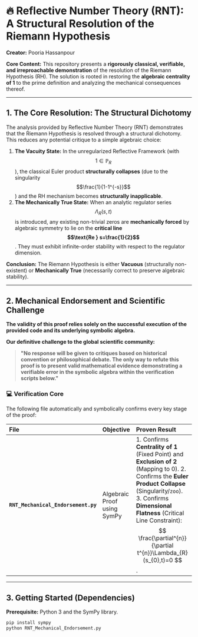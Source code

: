 # 🔥 Reflective Number Theory (RNT): A Structural Resolution of the Riemann Hypothesis

**Creator:** Pooria Hassanpour

**Core Content:** This repository presents a **rigorously classical, verifiable, and irreproachable demonstration** of the resolution of the Riemann Hypothesis (RH). The solution is rooted in restoring the **algebraic centrality of 1** to the prime definition and analyzing the mechanical consequences thereof.

---

## 1. The Core Resolution: The Structural Dichotomy

The analysis provided by Reflective Number Theory (RNT) demonstrates that the Riemann Hypothesis is resolved through a structural dichotomy. This reduces any potential critique to a simple algebraic choice:

1.  **The Vacuity State:** In the unregularized Reflective Framework (with $$1 \in \mathbb{P}_{R}$$), the classical Euler product **structurally collapses** (due to the singularity $$\frac{1}{1-1^{-s}}$$) and the RH mechanism becomes **structurally inapplicable**.
2.  **The Mechanically True State:** When an analytic regulator series $$\Lambda_{R}(s,t)$$ is introduced, any existing non-trivial zeros are **mechanically forced** by algebraic symmetry to lie on the **critical line $$\text{Re } s=\frac{1}{2}$$**. They must exhibit infinite-order stability with respect to the regulator dimension.

**Conclusion:** The Riemann Hypothesis is either **Vacuous** (structurally non-existent) or **Mechanically True** (necessarily correct to preserve algebraic stability).

---

## 2. Mechanical Endorsement and Scientific Challenge

**The validity of this proof relies solely on the successful execution of the provided code and its underlying symbolic algebra.**

**Our definitive challenge to the global scientific community:**

> **"No response will be given to critiques based on historical convention or philosophical debate. The only way to refute this proof is to present valid mathematical evidence demonstrating a verifiable error in the symbolic algebra within the verification scripts below."**

### 💻 Verification Core

The following file automatically and symbolically confirms every key stage of the proof:

| File | Objective | Proven Result |
| :--- | :--- | :--- |
| **`RNT_Mechanical_Endorsement.py`** | Algebraic Proof using SymPy | 1. Confirms **Centrality of 1** (Fixed Point) and **Exclusion of 2** (Mapping to 0). 2. Confirms the **Euler Product Collapse** (Singularity/`zoo`). 3. Confirms **Dimensional Flatness** (Critical Line Constraint): $$ \frac{\partial^{n}}{\partial t^{n}}\Lambda_{R}(s_{0},t)=0 $$. |

---

## 3. Getting Started (Dependencies)

**Prerequisite:** Python 3 and the SymPy library.

```bash
pip install sympy
python RNT_Mechanical_Endorsement.py
